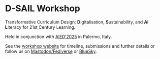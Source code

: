 # D-SAIL Workshop
Transformative Curriculum Design: **D**igitalisation, **S**ustainability, and **AI L**iteracy for 21st Century Learning.

Held in conjunction with [AIED'2025](https://aied2025.itd.cnr.it) in Palermo, Italy.

See the [workshop website](https://d-sail.itd.cnr.it) for timeline, submissions and further details or follow us on [Mastodon/Fediverse](https://hci.social/@dsail) or [BlueSky](https://bsky.app/profile/dsail.hci.social.ap.brid.gy).
